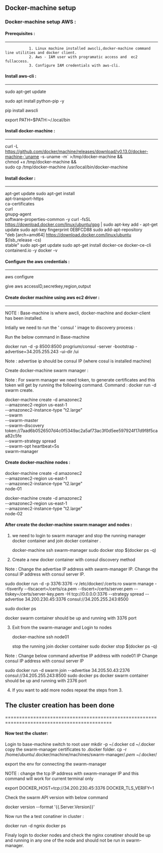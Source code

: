 ##  Docker-machine setup  ##

### Docker-machine setup AWS : ###

#### Prerequisites : ####
-------------------    
               1. Linux machine installed awscli,docker-machine command line utilities and docker client.
			   2. Aws - IAM user with programatic access and  ec2 fullaccess.
			   3. Configure IAM credentials with aws-cli.
			  
			  
#### Install aws-cli : ####
----------------

sudo apt-get update

sudo apt install python-pip -y

pip install awscli

export PATH=$PATH:~/.local/bin

#### Install docker-machine : ####
----------------------

curl -L https://github.com/docker/machine/releases/download/v0.13.0/docker-machine-`uname -s`-`uname -m` >/tmp/docker-machine && \
chmod +x /tmp/docker-machine && \
sudo cp /tmp/docker-machine /usr/local/bin/docker-machine

#### Install docker : ####
--------------

apt-get update
sudo apt-get install \
apt-transport-https \
ca-certificates \
curl \
gnupg-agent \
software-properties-common -y
curl -fsSL https://download.docker.com/linux/ubuntu/gpg | sudo apt-key add -
apt-get update
sudo apt-key fingerprint 0EBFCD88
sudo add-apt-repository \
"deb [arch=amd64] https://download.docker.com/linux/ubuntu \
$(lsb_release -cs) \
stable"
sudo apt-get update
sudo apt-get install docker-ce docker-ce-cli containerd.io -y
docker -v

#### Configure the aws credentials : ####
-----------------------------

aws configure

give aws accessID,secretkey,region,output


#### Create docker machine using aws ec2 driver : ####
-------------------------------------------
NOTE :  Base-machine is where awcli, docker-machine and docker-client has been installed.

Intially we need to run the  ' consul ' image to discovery process :

Run the below command in Base-machine

docker run -d -p 8500:8500 progrium/consul -server -bootstrap -advertise=34.205.255.243 -ui-dir /ui

Note :  advertise ip should be consul IP (where cosul is installed machine)

Create docker-machine swarm manager :

Note : For swarm manager we need token, to generate certificates and this token will get by running the following command.
       Command : docker run -d swarm create.

docker-machine create -d amazonec2 \
--amazonec2-region us-east-1 \
--amazonec2-instance-type "t2.large" \
--swarm \
--swarm-master \
--swarm-discovery token://7aad6b0526507d4c0f5349ac2a5af73ac3f0d5ee597924f17d9f8f5caa82c5fe \
--swarm-strategy spread \
--swarm-opt heartbeat=5s \
swarm-manager


       
#### Create docker-machine nodes : ####

docker-machine create -d amazonec2 \
--amazonec2-region us-east-1 \
--amazonec2-instance-type "t2.large" \
node-01

docker-machine create -d amazonec2 \
--amazonec2-region us-east-1 \
--amazonec2-instance-type "t2.large" \
node-02

 	
#### After create the docker-machine swarm manager and nodes : ####

1. we need to login to swarm manager and stop the running manager docker container and join docker container .

      docker-machine ssh swarm-manager
	  sudo docker stop $(docker ps -q) 
	  
2. Create a new docker container with consul discovery method 
  
Note : Change the advertise IP address with swarm-manager IP.
       Change the consul IP address with consul server IP.  

sudo docker run -d -p 3376:3376 -v /etc/docker/:/certs:ro swarm manage --tlsverify --tlscacert=/certs/ca.pem --tlscert=/certs/server.pem --tlskey=/certs/server-key.pem -H tcp://0.0.0.0:3376 --strategy spread --advertise 34.200.230.45:3376 consul://34.205.255.243:8500
	
sudo docker ps 

docker swarm container should be up and running with 3376 port


	
3. Exit from the swarm-manager and Login to nodes 
 
   docker-machine ssh node01
   
   stop the running join docker container
   sudo docker stop $(docker ps -q)
   
Note : Change below command advertise IP address with node01 IP 
       Change consul IP address with consul server IP

sudo docker run -d swarm join --advertise 34.205.50.43:2376 consul://34.205.255.243:8500
sudo docker ps
docker swarm container should be up and running with 2376 port

4. If you want to add more nodes repeat the steps from 3. 

## The cluster creation has been done ##

============================================================================================

#### Now test the cluster: ####

Login to base-machine
switch to root user 
mkdir -p ~/.docker
cd ~/.docker
copy the swarm-manager certificates to .docker folder.
cp -r /home/ubuntu/.docker/machine/machines/swarm-manager/*.pem* ~/.docker/

export the env for connecting the swarm-manager 

NOTE : change the tcp IP address with swarm-manager IP and this command will work for current terminal only

export DOCKER_HOST=tcp://34.200.230.45:3376 DOCKER_TLS_VERIFY=1

Check the swarm API version with below command 

docker version --format '{{.Server.Version}}'

Now run the a test conatiner in cluster :

docker run -d ngnix 
docker ps

Finaly login to docker nodes and check the nginx conatiner should be up and running in any one of the node and should not be run in swarm-manager.
